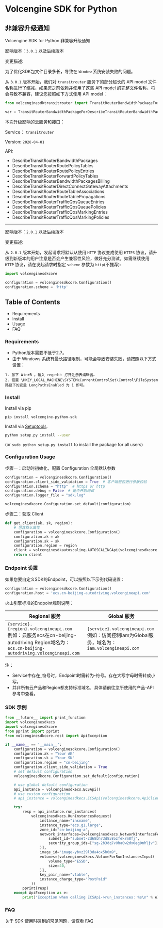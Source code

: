 # Volcengine SDK for Python

## 非兼容升级通知

Volcengine SDK for Python 非兼容升级通知

影响版本：`3.0.1` 以及后续版本

变更描述:

为了优化SDK包文件目录多长，导致在 `Window` 系统安装失败的问题。

从 `3.0.1` 版本开始，我们对 `transitrouter` 服务下的部分超长的 API model 文件名称进行了缩减，如果您之前依赖并使用了这些 API model 的完整文件名称，将会导致不兼容，建议您按照如下方式使用 API model：

```python
from volcenginesdktransitrouter import TransitRouterBandwidthPackageForDescribeTransitRouterBandwidthPackagesOutput

var = TransitRouterBandwidthPackageForDescribeTransitRouterBandwidthPackagesOutput()
```

本次升级影响的云服务和接口：

Service： `transitrouter`

Version:  `2020-04-01`

API:
- DescribeTransitRouterBandwidthPackages
- DescribeTransitRouterRoutePolicyTables
- DescribeTransitRouterRoutePolicyEntries
- DescribeTransitRouterForwardPolicyTables
- DescribeTransitRouterBandwidthPackagesBilling
- DescribeTransitRouterDirectConnectGatewayAttachments
- DescribeTransitRouterRouteTableAssociations
- DescribeTransitRouterRouteTablePropagations
- DescribeTransitRouterTrafficQosQueueEntries
- DescribeTransitRouterTrafficQosQueuePolicies
- DescribeTransitRouterTrafficQosMarkingEntries
- DescribeTransitRouterTrafficQosMarkingPolicies

--------

影响版本：`2.0.1` 以及后续版本

变更描述:

从 `2.0.1` 版本开始，发起请求将默认从使用 `HTTP` 协议变成使用 `HTTPS` 协议，请升级到新版本的用户注意是否会产生兼容性风险，做好充分测试。如需继续使用
`HTTP` 协议，请在发起请求时指定 `scheme` 参数为 `http`(不推荐):

```python
import volcenginesdkcore

configuration = volcenginesdkcore.Configuration()
configuration.scheme = 'http'
```

## Table of Contents

* Requirements
* Install
* Usage
* FAQ

### Requirements ###

* Python版本需要不低于2.7。
* 由于 Windows 系统有最长路径限制，可能会导致安装失败，请按照以下方式设置：

```
1. 按下 Win+R ，输入 regedit 打开注册表编辑器。
2. 设置 \HKEY_LOCAL_MACHINE\SYSTEM\CurrentControlSet\Control\FileSystem 路径下的变量 LongPathsEnabled 为 1 即可。
```

### Install ###

Install via pip

```sh
pip install volcengine-python-sdk
```

Install via [Setuptools](http://pypi.python.org/pypi/setuptools).

```sh
python setup.py install --user
```

(or `sudo python setup.py install` to install the package for all users)

### Configuration Usage ###

步骤一：启动时初始化，配置 Configuration 全局默认参数

```python
configuration = volcenginesdkcore.Configuration()
configuration.client_side_validation = True  # 客户端是否进行参数校验
configuration.schema = "http"  # https or http
configuration.debug = False  # 是否开启调试
configuration.logger_file = "sdk.log"

volcenginesdkcore.Configuration.set_default(configuration)
```

步骤二：获取 Client

```python
def get_client(ak, sk, region):
    # 包含默认属性
    configuration = volcenginesdkcore.Configuration()
    configuration.ak = ak
    configuration.sk = sk
    configuration.region = region
    client = volcenginesdkautoscaling.AUTOSCALINGApi(volcenginesdkcore.ApiClient(configuration))
    return client
```

### Endpoint 设置 ###

如果您要自定义SDK的Endpoint，可以按照以下示例代码设置：

```python
configuration = volcenginesdkcore.Configuration()
configuration.host = 'ecs.cn-beijing-autodriving.volcengineapi.com'
```

火山引擎标准的Endpoint规则说明：

| Regional 服务                                                                                                                            | Global 服务                                                                          |
|----------------------------------------------------------------------------------------------------------------------------------------|------------------------------------------------------------------------------------|
| `{service}.{region}.volcengineapi.com` <br> 例如：云服务ecs在cn-beijing-autodriving Region域名为： `ecs.cn-beijing-autodriving.volcengineapi.com` | `{service}.volcengineapi.com` <br> 例如：访问控制iam为Global服务，域名为：`iam.volcengineapi.com` |

注：

- Service中存在_符号时，Endpoint时需转为-符号。存在大写字母时需转成小写。
- 并非所有云产品和Region都支持标准域名，具体请前往您所使用的产品-API参考中查看。

### SDK 示例 ###

```python
from __future__ import print_function
import volcenginesdkecs
import volcenginesdkcore
from pprint import pprint
from volcenginesdkcore.rest import ApiException

if __name__ == '__main__':
    configuration = volcenginesdkcore.Configuration()
    configuration.ak = "Your AK"
    configuration.sk = "Your SK"
    configuration.region = "cn-beijing"
    configuration.client_side_validation = True
    # set default configuration
    volcenginesdkcore.Configuration.set_default(configuration)

    # use global default configuration
    api_instance = volcenginesdkecs.ECSApi()
    # use custom configuration
    # api_instance = volcenginesdkecs.ECSApi(volcenginesdkcore.ApiClient(configuration))

    try:
        resp = api_instance.run_instances(
            volcenginesdkecs.RunInstancesRequest(
                instance_name="insname",
                instance_type="ecs.g1.large",
                zone_id="cn-beijing-a",
                network_interfaces=[volcenginesdkecs.NetworkInterfaceForRunInstancesInput(
                    subnet_id="subnet-2d68bh73d858ozfekrm8fj",
                    security_group_ids=["sg-2b3dq7v0ha0w2dx0eg0nhljv"],
                )],
                image_id="image-ybvz29l3da4ox5h0m9",
                volumes=[volcenginesdkecs.VolumeForRunInstancesInput(
                    volume_type="ESSD",
                    size=40,
                )],
                key_pair_name="vtable",
                instance_charge_type="PostPaid"
            ))
        pprint(resp)
    except ApiException as e:
        print("Exception when calling ECSApi->run_instances: %s\n" % e)

```

### FAQ ###

关于 SDK 使用时碰到的常见问题，请查看 [FAQ](FAQ.md)